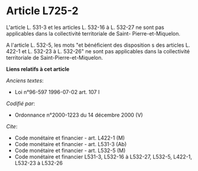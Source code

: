 # Article L725-2

L'article L. 531-3 et les articles L. 532-16 à L. 532-27 ne sont pas applicables dans la collectivité territoriale de Saint-
Pierre-et-Miquelon.

A l'article L. 532-5, les mots "et bénéficient des disposition s des articles L. 422-1 et L. 532-23 à L. 532-26" ne sont pas
applicables dans la collectivité territoriale de Saint-Pierre-et-Miquelon.

**Liens relatifs à cet article**

_Anciens textes_:

  - Loi n°96-597 1996-07-02 art. 107 I

_Codifié par_:

  - Ordonnance n°2000-1223 du 14 décembre 2000 (V)

_Cite_:

  - Code monétaire et financier - art. L422-1 (M)
  - Code monétaire et financier - art. L531-3 (Ab)
  - Code monétaire et financier - art. L532-5 (M)
  - Code monétaire et financier L531-3, L532-16 à L532-27, L532-5, L422-1, L532-23 à L532-26
